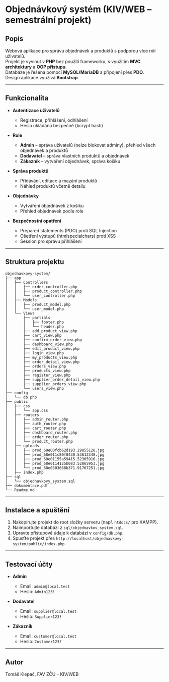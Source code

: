 # Objednávkový systém (KIV/WEB – semestrální projekt)

## Popis
Webová aplikace pro správu objednávek a produktů s podporou více rolí uživatelů.  
Projekt je vyvinut v **PHP** bez použití frameworku, s využitím **MVC architektury** a **OOP přístupu**.  
Databáze je řešena pomocí **MySQL/MariaDB** a připojení přes **PDO**.  
Design aplikace využívá **Bootstrap**.

---

## Funkcionalita

- **Autentizace uživatelů**
    - Registrace, přihlášení, odhlášení
    - Hesla ukládána bezpečně (bcrypt hash)

- **Role**
    - **Admin** – správa uživatelů (nelze blokovat adminy), přehled všech objednávek a produktů
    - **Dodavatel** – správa vlastních produktů a objednávek
    - **Zákazník** – vytváření objednávek, správa košíku

- **Správa produktů**
    - Přidávání, editace a mazání produktů
    - Náhled produktů včetně detailu

- **Objednávky**
    - Vytváření objednávek z košíku
    - Přehled objednávek podle role

- **Bezpečnostní opatření**
    - Prepared statements (PDO) proti SQL Injection
    - Ošetření výstupů (htmlspecialchars) proti XSS
    - Session pro správu přihlášení

---

## Struktura projektu
```
objednavkovy-system/
├── app
│   ├── Controllers
│   │   ├── order_controller.php
│   │   ├── product_controller.php
│   │   └── user_controller.php
│   ├── Models
│   │   ├── product_model.php
│   │   └── user_model.php
│   └── Views
│       ├── partials
│       │   ├── footer.php
│       │   └── header.php
│       ├── add_product_view.php
│       ├── cart_view.php
│       ├── confirm_order_view.php
│       ├── dashboard_view.php
│       ├── edit_product_view.php
│       ├── login_view.php
│       ├── my_products_view.php
│       ├── order_detail_view.php
│       ├── orders_view.php
│       ├── products_view.php
│       ├── register_view.php
│       ├── supplier_order_detail_view.php
│       ├── supplier_orders_view.php
│       └── users_view.php
├── config
│   └── db.php
├── public
│   ├── css
│   │   └── app.css
│   ├── routers
│   │   ├── admin_router.php
│   │   ├── auth_router.php
│   │   ├── cart_router.php
│   │   ├── dashboard_router.php
│   │   ├── order_router.php
│   │   └── product_router.php
│   ├── uploads
│   │   ├── prod_68e00fcb62d193.29855128.jpg
│   │   ├── prod_68e011c80f0430.53612348.jpg
│   │   ├── prod_68e01155a59415.52305916.jpg
│   │   ├── prod_68e0114125b083.52865953.jpg
│   │   └── prod_68e0303668b371.91767251.jpg
│   ├── index.php
├── sql
│   └── objednavkovy_system.sql
├── dokumentace.pdf
└── Readme.md
```

---

## Instalace a spuštění

1. Nakopírujte projekt do root složky serveru (např. `htdocs/` pro XAMPP).
2. Naimportujte databázi z `sql/objednavkov_system.sql`.
3. Upravte přístupové údaje k databázi v `config/db.php`.
4. Spusťte projekt přes `http://localhost/objednavkovy-system/public/index.php`.

---

## Testovací účty

- **Admin**
    - Email: `admin@local.test`
    - Heslo: `Admin123!`

- **Dodavatel**
    - Email: `supplier@local.test`
    - Heslo: `Supplier123!`

- **Zákazník**
    - Email: `customer@local.test`
    - Heslo: `Customer123!`

---

## Autor
Tomáš Klepač, FAV ZČU – KIV/WEB
